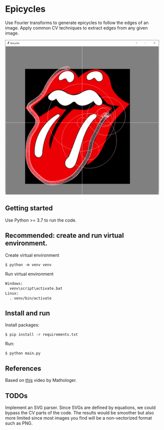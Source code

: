 # Epicycles

Use Fourier transforms to generate epicycles to follow the edges of an image. Apply common CV techniques to extract edges from any given image.

<img src="./assets/game.png" width="500px">

## Getting started

Use Python >= 3.7 to run the code.

## Recommended: create and run virtual environment.

Create virtual environment

```
$ python -m venv venv
```

Run virtual environment

```
Windows:
  venv\script\activate.bat
Linux:
  . venv/bin/activate
```

## Install and run

Install packages:

```
$ pip install -r requirements.txt
```

Run:

```
$ python main.py
```

## References

Based on [this](https://www.youtube.com/watch?v=qS4H6PEcCCA) video by Mathologer.

## TODOs

Implement an SVG parser. Since SVGs are defined by equations, we could bypass the CV parts of the code. The results would be smoother but also more limited since most images you find will be a non-vectorized format such as PNG.
